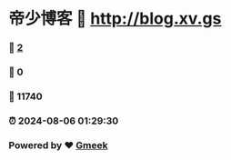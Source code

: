 # 帝少博客 :link: http://blog.xv.gs 
### :page_facing_up: [2](http://blog.xv.gs/tag.html) 
### :speech_balloon: 0 
### :hibiscus: 11740 
### :alarm_clock: 2024-08-06 01:29:30 
### Powered by :heart: [Gmeek](https://github.com/Meekdai/Gmeek)
